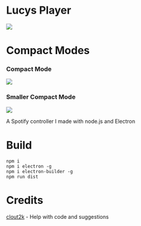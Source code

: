 # Lucys Player

![](https://github.com/LucyUwI/LucysPlayer/blob/main/SpotifyPlayer.gif?raw=true)

# Compact Modes

### Compact Mode

![](https://github.com/LucyUwI/LucysPlayer/blob/main/Compact.png?raw=true)

### Smaller Compact Mode

![](https://github.com/LucyUwI/LucysPlayer/blob/main/SCompact.png?raw=true)

A Spotify controller I made with node.js and Electron

# Build

```shell
npm i
npm i electron -g
npm i electron-builder -g
npm run dist
```

# Credits

[clout2k](https://github.com/clout2k) - Help with code and suggestions
